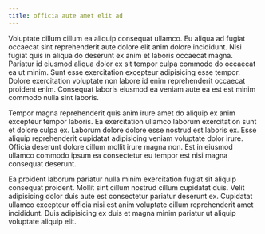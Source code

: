 ```yaml
---
title: officia aute amet elit ad
---
```


Voluptate cillum cillum ea aliquip consequat ullamco. Eu aliqua ad fugiat occaecat sint reprehenderit aute dolore elit anim dolore incididunt. Nisi fugiat quis in aliqua do deserunt ex anim et laboris occaecat magna. Pariatur id eiusmod aliqua dolor ex sit tempor culpa commodo do occaecat ea ut minim. Sunt esse exercitation excepteur adipisicing esse tempor. Dolore exercitation voluptate non labore id enim reprehenderit occaecat proident enim. Consequat laboris eiusmod ea veniam aute ea est est minim commodo nulla sint laboris.

Tempor magna reprehenderit quis anim irure amet do aliquip ex anim excepteur tempor laboris. Ea exercitation ullamco laborum exercitation sunt et dolore culpa ex. Laborum dolore dolore esse nostrud est laboris ex. Esse aliquip reprehenderit cupidatat adipisicing veniam voluptate dolor irure. Officia deserunt dolore cillum mollit irure magna non. Est in eiusmod ullamco commodo ipsum ea consectetur eu tempor est nisi magna consequat deserunt.

Ea proident laborum pariatur nulla minim exercitation fugiat sit aliquip consequat proident. Mollit sint cillum nostrud cillum cupidatat duis. Velit adipisicing dolor duis aute est consectetur pariatur deserunt ex. Cupidatat ullamco excepteur officia nisi est anim voluptate cillum reprehenderit amet incididunt. Duis adipisicing ex duis et magna minim pariatur ut aliquip voluptate aliquip elit.